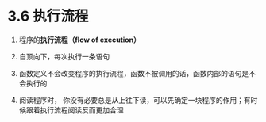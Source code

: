 # 3.6 执行流程


1. 程序的**执行流程（flow of execution）**

2. 自顶向下，每次执行一条语句

3. 函数定义不会改变程序的执行流程，函数不被调用的话，函数内部的语句是不会执行的

4. 阅读程序时， 你没有必要总是从上往下读，可以先确定一块程序的作用；有时候跟着执行流程阅读反而更加合理
